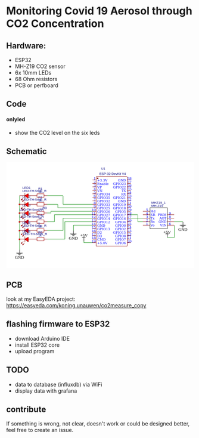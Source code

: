 # Monitoring Covid 19 Aerosol through CO2 Concentration


## Hardware:
    
- ESP32
- MH-Z19 CO2 sensor
- 6x 10mm LEDs
- 68 Ohm resistors
- PCB or perfboard


## Code

####    onlyled

- show the CO2 level on the six leds

## Schematic

![Schematic](https://github.com/brouwerb/co2covid/blob/master/hardware/schematic.png?raw=true)

## PCB

look at my EasyEDA project:
https://easyeda.com/koning.unauwen/co2measure_copy

## flashing firmware to ESP32

- download Arduino IDE
- install ESP32 core
- upload program

## TODO

- data to database (influxdb) via WiFi
- display data with grafana

## contribute

If something is wrong, not clear, doesn't work or could be designed better, feel free to create an issue.